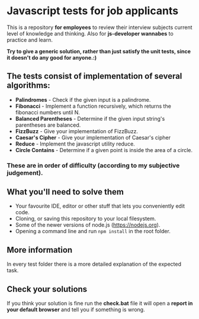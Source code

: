 # Javascript tests for job applicants
This is a repository **for employees** to review their interview subjects current level of knowledge and thinking. Also for **js-developer wannabes** to practice and learn. 

**Try to give a generic solution, rather than just satisfy the unit tests, since it doesn't do any good for anyone.:)**

## The tests consist of implementation of several algorithms:
* **Palindromes** - Check if the given input is a palindrome.
* **Fibonacci** - Implement a function recursively, which returns the fibonacci numbers until N.
* **Balanced Parentheses** - Determine if the given input string's parentheses are balanced.
* **FizzBuzz** - Give your implementation of FizzBuzz.
* **Caesar's Cipher** - Give your implementation of Caesar's cipher
* **Reduce** - Implement the javascript utility reduce.
* **Circle Contains** - Determine if a given point is inside the area of a circle.

### These are in order of difficulty (according to my subjective judgement).

## What you'll need to solve them
* Your favourite IDE, editor or other stuff that lets you conveniently edit code.
* Cloning, or saving this repository to your local filesystem.
* Some of the newer versions of node.js (https://nodejs.org).
* Opening a command line and run ```npm install``` in the root folder.

## More information
In every test folder there is a more detailed explanation of the expected task.

## Check your solutions
If you think your solution is fine run the **check.bat** file it will open a **report in your default browser** and tell you if something is wrong.
